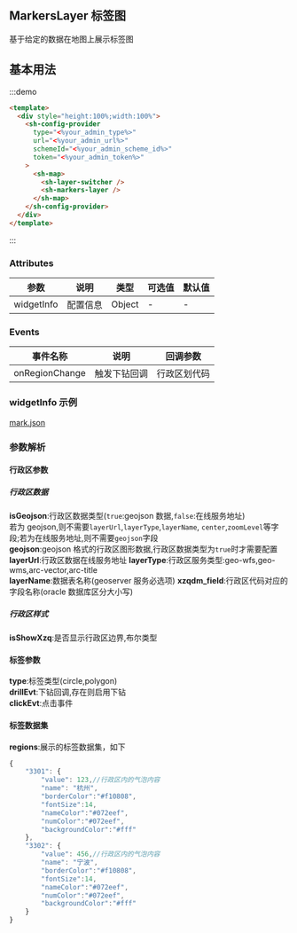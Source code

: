 ## MarkersLayer 标签图

基于给定的数据在地图上展示标签图

## 基本用法

:::demo

```html
<template>
  <div style="height:100%;width:100%">
    <sh-config-provider
      type="<%your_admin_type%>"
      url="<%your_admin_url%>"
      schemeId="<%your_admin_scheme_id%>"
      token="<%your_admin_token%>"
    >
      <sh-map>
        <sh-layer-switcher />
        <sh-markers-layer />
      </sh-map>
    </sh-config-provider>
  </div>
</template>
```

:::

### Attributes

| 参数       | 说明     | 类型   | 可选值 | 默认值 |
| ---------- | -------- | ------ | ------ | ------ |
| widgetInfo | 配置信息 | Object | -      | -      |

### Events

| 事件名称       | 说明         | 回调参数     |
| -------------- | ------------ | ------------ |
| onRegionChange | 触发下钻回调 | 行政区划代码 |

### widgetInfo 示例

[mark.json](data/mark)

### 参数解析

#### 行政区参数

##### 行政区数据

**isGeojson**:行政区数据类型(`true`:geojson 数据,`false`:在线服务地址)  
若为 geojson,则不需要`layerUrl`,`layerType`,`layerName`,
`center`,`zoomLevel`等字段;若为在线服务地址,则不需要`geojson`字段  
**geojson**:geojson 格式的行政区图形数据,行政区数据类型为`true`时才需要配置  
**layerUrl**:行政区数据在线服务地址
**layerType**:行政区服务类型:geo-wfs,geo-wms,arc-vector,arc-title  
**layerName**:数据表名称(geoserver 服务必选项)
**xzqdm_field**:行政区代码对应的字段名称(oracle 数据库区分大小写)

##### 行政区样式

**isShowXzq**:是否显示行政区边界,布尔类型

#### 标签参数

**type**:标签类型(circle,polygon)  
**drillEvt**:下钻回调,存在则启用下钻  
**clickEvt**:点击事件

#### 标签数据集

**regions**:展示的标签数据集，如下

```javascript
{
    "3301": {
        "value": 123,//行政区内的气泡内容
        "name": "杭州",
        "borderColor":"#f10808",
        "fontSize":14,
        "nameColor":"#072eef",
        "numColor":"#072eef",
        "backgroundColor":"#fff"
    },
    "3302": {
        "value": 456,//行政区内的气泡内容
        "name": "宁波",
        "borderColor":"#f10808",
        "fontSize":14,
        "nameColor":"#072eef",
        "numColor":"#072eef",
        "backgroundColor":"#fff"
    }
}
```
